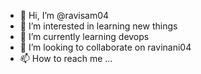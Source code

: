 - 👋 Hi, I’m @ravisam04
- 👀 I’m interested in learning new things
- 🌱 I’m currently learning devops
- 💞️ I’m looking to collaborate on ravinani04
- 📫 How to reach me ...

<!---
ravisam04/ravisam04 is a ✨ special ✨ repository because its `README.md` (this file) appears on your GitHub profile.
You can click the Preview link to take a look at your changes.
--->
